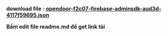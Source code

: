 **download file :** [**opendoor-f2c07-firebase-adminsdk-aud3d-4117f59695.json**][def]


[def]: [text](https://drive.google.com/file/d/1LEPb2sDlqReq-HZKmFVKH5F-vCE_UuGF/view?usp=sharing)

**Bấm edit file readme.md để get link tải**
